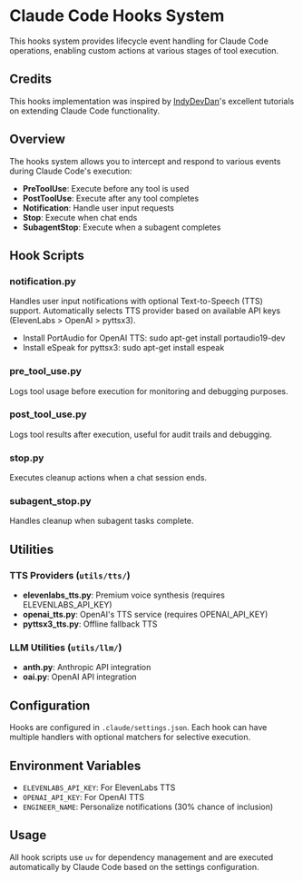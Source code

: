 # Claude Code Hooks System

This hooks system provides lifecycle event handling for Claude Code operations, enabling custom actions at various stages of tool execution.

## Credits

This hooks implementation was inspired by [IndyDevDan](https://www.youtube.com/@indydevdan)'s excellent tutorials on extending Claude Code functionality.

## Overview

The hooks system allows you to intercept and respond to various events during Claude Code's execution:

- **PreToolUse**: Execute before any tool is used
- **PostToolUse**: Execute after any tool completes
- **Notification**: Handle user input requests
- **Stop**: Execute when chat ends
- **SubagentStop**: Execute when a subagent completes

## Hook Scripts

### notification.py
Handles user input notifications with optional Text-to-Speech (TTS) support. Automatically selects TTS provider based on available API keys (ElevenLabs > OpenAI > pyttsx3).
  - Install PortAudio for OpenAI TTS: sudo apt-get install portaudio19-dev
  - Install eSpeak for pyttsx3: sudo apt-get install espeak

### pre_tool_use.py
Logs tool usage before execution for monitoring and debugging purposes.

### post_tool_use.py
Logs tool results after execution, useful for audit trails and debugging.

### stop.py
Executes cleanup actions when a chat session ends.

### subagent_stop.py
Handles cleanup when subagent tasks complete.

## Utilities

### TTS Providers (`utils/tts/`)
- **elevenlabs_tts.py**: Premium voice synthesis (requires ELEVENLABS_API_KEY)
- **openai_tts.py**: OpenAI's TTS service (requires OPENAI_API_KEY)
- **pyttsx3_tts.py**: Offline fallback TTS

### LLM Utilities (`utils/llm/`)
- **anth.py**: Anthropic API integration
- **oai.py**: OpenAI API integration

## Configuration

Hooks are configured in `.claude/settings.json`. Each hook can have multiple handlers with optional matchers for selective execution.

## Environment Variables

- `ELEVENLABS_API_KEY`: For ElevenLabs TTS
- `OPENAI_API_KEY`: For OpenAI TTS
- `ENGINEER_NAME`: Personalize notifications (30% chance of inclusion)

## Usage

All hook scripts use `uv` for dependency management and are executed automatically by Claude Code based on the settings configuration.